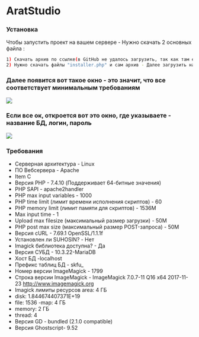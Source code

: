 # AratStudio

### Установка

Чтобы запустить проект на вашем сервере - Нужно скачать 2 основных файла :


```sh
1) Скачать архив по ссылке(в GitHub не удалось загрузить, так как там есть ограничение на 25МБ) Вот ссылка -> https://yadi.sk/d/jqTt72ZX-9wA4A?w=1
2) Нужно скачать файлы "installer.php" и сам архив - Далее загрузить на ваш сервер и набрать путь в адресной строке. Например - https://вашсервер/installer.php.

```
### Далее появится вот такое окно - это значит, что все соответствует минимальным требованиям
![](https://cdn1.savepice.ru/uploads/2020/10/25/f8446a5a4ff575767bcaee4cb0fc65cb-full.png)

### Если все ок, откроется вот это окно, где указываете - название БД, логин, пароль
![](https://cdn1.savepice.ru/uploads/2020/10/25/2038874b8599c4589199b0a2466308a7-full.png)

### Требования


- Серверная архитектура - Linux
- ПО Вебсервера - Apache
- Item C
- Версия PHP - 7.4.10 (Поддерживает 64-битные значения)
- PHP SAPI - apache2handler
- PHP max input variables - 1000
- PHP time limit (лимит времени исполнения скриптов) - 60
- PHP memory limit (лимит памяти для скриптов) - 1536M
- Max input time - 1
- Upload max filesize (максимальный размер загрузки) - 50M
- PHP post max size (максимальный размер POST-запроса) - 50M
- Версия cURL - 7.69.1 OpenSSL/1.1.1f
- Установлен ли SUHOSIN? - Нет
- Imagick библиотека доступна? - Да
- Версия СУБД - 10.3.22-MariaDB
- Хост БД -localhost
- Префикс таблиц БД - skfu_
- Номер версии ImageMagick - 1799
- Строка версии ImageMagick - ImageMagick 7.0.7-11 Q16 x64 2017-11-23 http://www.imagemagick.org
- Imagick лимиты ресурсов area: 4 ГБ
- disk: 1.844674407371E+19
- file: 1536
 -map: 4 ГБ
- memory: 2 ГБ
- thread: 4
- Версия GD - bundled (2.1.0 compatible)
- Версия Ghostscript- 9.52

